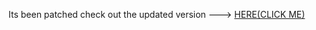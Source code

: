 Its been patched check out the updated version ---> [HERE(CLICK ME)](https://raw.githubusercontent.com/WyHuv/Main/main/DiscordUI)
